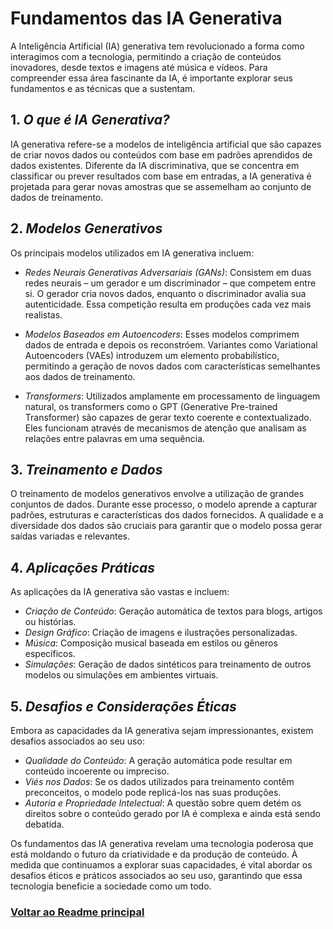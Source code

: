 # Fundamentos das IA Generativa

A Inteligência Artificial (IA) generativa tem revolucionado a forma como interagimos com a tecnologia, permitindo a criação de conteúdos inovadores, desde textos e imagens até música e vídeos. Para compreender essa área fascinante da IA, é importante explorar seus fundamentos e as técnicas que a sustentam.

## 1. *O que é IA Generativa?*

IA generativa refere-se a modelos de inteligência artificial que são capazes de criar novos dados ou conteúdos com base em padrões aprendidos de dados existentes. Diferente da IA discriminativa, que se concentra em classificar ou prever resultados com base em entradas, a IA generativa é projetada para gerar novas amostras que se assemelham ao conjunto de dados de treinamento.

## 2. *Modelos Generativos*

Os principais modelos utilizados em IA generativa incluem:

- *Redes Neurais Generativas Adversariais (GANs)*: Consistem em duas redes neurais – um gerador e um discriminador – que competem entre si. O gerador cria novos dados, enquanto o discriminador avalia sua autenticidade. Essa competição resulta em produções cada vez mais realistas.

- *Modelos Baseados em Autoencoders*: Esses modelos comprimem dados de entrada e depois os reconstróem. Variantes como Variational Autoencoders (VAEs) introduzem um elemento probabilístico, permitindo a geração de novos dados com características semelhantes aos dados de treinamento.

- *Transformers*: Utilizados amplamente em processamento de linguagem natural, os transformers como o GPT (Generative Pre-trained Transformer) são capazes de gerar texto coerente e contextualizado. Eles funcionam através de mecanismos de atenção que analisam as relações entre palavras em uma sequência.

## 3. *Treinamento e Dados*

O treinamento de modelos generativos envolve a utilização de grandes conjuntos de dados. Durante esse processo, o modelo aprende a capturar padrões, estruturas e características dos dados fornecidos. A qualidade e a diversidade dos dados são cruciais para garantir que o modelo possa gerar saídas variadas e relevantes.

## 4. *Aplicações Práticas*

As aplicações da IA generativa são vastas e incluem:

- *Criação de Conteúdo*: Geração automática de textos para blogs, artigos ou histórias.
- *Design Gráfico*: Criação de imagens e ilustrações personalizadas.
- *Música*: Composição musical baseada em estilos ou gêneros específicos.
- *Simulações*: Geração de dados sintéticos para treinamento de outros modelos ou simulações em ambientes virtuais.

## 5. *Desafios e Considerações Éticas*

Embora as capacidades da IA generativa sejam impressionantes, existem desafios associados ao seu uso:

- *Qualidade do Conteúdo*: A geração automática pode resultar em conteúdo incoerente ou impreciso.
- *Viés nos Dados*: Se os dados utilizados para treinamento contêm preconceitos, o modelo pode replicá-los nas suas produções.
- *Autoria e Propriedade Intelectual*: A questão sobre quem detém os direitos sobre o conteúdo gerado por IA é complexa e ainda está sendo debatida.


Os fundamentos das IA generativa revelam uma tecnologia poderosa que está moldando o futuro da criatividade e da produção de conteúdo. À medida que continuamos a explorar suas capacidades, é vital abordar os desafios éticos e práticos associados ao seu uso, garantindo que essa tecnologia beneficie a sociedade como um todo.

### [Voltar ao Readme principal](../README.md)
